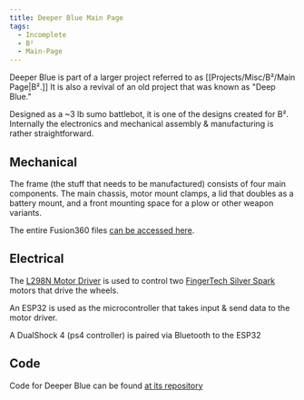 ```yaml
---
title: Deeper Blue Main Page
tags:
  - Incomplete
  - B²
  - Main-Page
---
```

Deeper Blue is part of a larger project referred to as [[Projects/Misc/B²/Main Page|B².]] It is also a revival of an old project that was known as "Deep Blue." 

Designed as a ~3 lb sumo battlebot, it is one of the designs created for B². Internally the electronics and mechanical assembly & manufacturing is rather straightforward.

## Mechanical

The frame (the stuff that needs to be manufactured) consists of four main components. The main chassis, motor mount clamps, a lid that doubles as a battery mount, and a front mounting space for a plow or other weapon variants.

The entire Fusion360 files [can be accessed here](https://mylsu1602.autodesk360.com/g/projects/20240917805728881/data/dXJuOmFkc2sud2lwcHJvZDpmcy5mb2xkZXI6Y28ua1ZBUHBtUU1URjJvTktVXzNSM0ZuQQ).

## Electrical

The [L298N Motor Driver](https://www.handsontec.com/dataspecs/L298N%20Motor%20Driver.pdf) is used to control two [FingerTech Silver Spark](https://www.fingertechrobotics.com/proddetail.php?prod=ft-Sspark16) motors that drive the wheels.

An ESP32 is used as the microcontroller that takes input & send data to the motor driver.

A DualShock 4 (ps4 controller) is paired via Bluetooth to the ESP32

## Code

Code for Deeper Blue can be found [at its repository](https://github.com/BengalBots-LSU/Deeper-Blue)